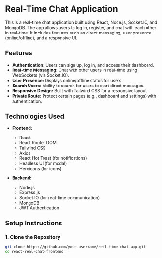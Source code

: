 # Real-Time Chat Application

This is a real-time chat application built using React, Node.js, Socket.IO, and MongoDB. The app allows users to log in, register, and chat with each other in real-time. It includes features such as direct messaging, user presence (online/offline), and a responsive UI.

## Features

- **Authentication:** Users can sign up, log in, and access their dashboard.
- **Real-time Messaging:** Chat with other users in real-time using WebSockets (via Socket.IO).
- **User Presence:** Displays online/offline status for users.
- **Search Users:** Ability to search for users to start direct messages.
- **Responsive Design:** Built with Tailwind CSS for a responsive layout.
- **Private Route:** Protect certain pages (e.g., dashboard and settings) with authentication.

## Technologies Used

- **Frontend:**
  - React
  - React Router DOM
  - Tailwind CSS
  - Axios
  - React Hot Toast (for notifications)
  - Headless UI (for modal)
  - Heroicons (for icons)

- **Backend:**
  - Node.js
  - Express.js
  - Socket.IO (for real-time communication)
  - MongoDB
  - JWT Authentication

## Setup Instructions

### 1. Clone the Repository

```bash
git clone https://github.com/your-username/real-time-chat-app.git
cd react-real-chat-frontend
